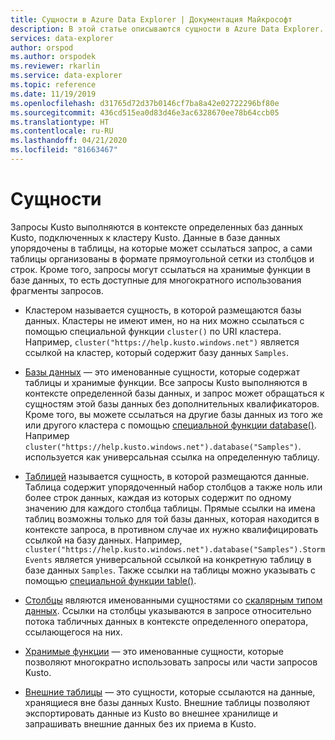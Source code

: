 ```yaml
---
title: Сущности в Azure Data Explorer | Документация Майкрософт
description: В этой статье описываются сущности в Azure Data Explorer.
services: data-explorer
author: orspod
ms.author: orspodek
ms.reviewer: rkarlin
ms.service: data-explorer
ms.topic: reference
ms.date: 11/19/2019
ms.openlocfilehash: d31765d72d37b0146cf7ba8a42e02722296bf80e
ms.sourcegitcommit: 436cd515ea0d83d46e3ac6328670ee78b64ccb05
ms.translationtype: HT
ms.contentlocale: ru-RU
ms.lasthandoff: 04/21/2020
ms.locfileid: "81663467"
---
```

# <a name="entities"></a>Сущности

Запросы Kusto выполняются в контексте определенных баз данных Kusto, подключенных к кластеру Kusto. Данные в базе данных упорядочены в таблицы, на которые может ссылаться запрос, а сами таблицы организованы в формате прямоугольной сетки из столбцов и строк. Кроме того, запросы могут ссылаться на хранимые функции в базе данных, то есть доступные для многократного использования фрагменты запросов.

* Кластером называется сущность, в которой размещаются базы данных.
  Кластеры не имеют имен, но на них можно ссылаться с помощью специальной функции `cluster()` по URI кластера.
  Например, `cluster("https://help.kusto.windows.net")` является ссылкой на кластер, который содержит базу данных `Samples`.

* [Базы данных](./databases.md) — это именованные сущности, которые содержат таблицы и хранимые функции. Все запросы Kusto выполняются в контексте определенной базы данных, и запрос может обращаться к сущностям этой базы данных без дополнительных квалификаторов. Кроме того, вы можете ссылаться на другие базы данных из того же или другого кластера с помощью [специальной функции database()](../databasefunction.md). Например `cluster("https://help.kusto.windows.net").database("Samples")`.
  используется как универсальная ссылка на определенную таблицу.

* [Таблицей](./tables.md) называется сущность, в которой размещаются данные. Таблица содержит упорядоченный набор столбцов а также ноль или более строк данных, каждая из которых содержит по одному значению для каждого столбца таблицы. Прямые ссылки на имена таблиц возможны только для той базы данных, которая находится в контексте запроса, в противном случае их нужно квалифицировать ссылкой на базу данных. Например, `cluster("https://help.kusto.windows.net").database("Samples").StormEvents` является универсальной ссылкой на конкретную таблицу в базе данных `Samples`.
  Также ссылки на таблицы можно указывать с помощью [специальной функции table()](../tablefunction.md).

* [Столбцы](./columns.md) являются именованными сущностями со [скалярным типом данных](../scalar-data-types/index.md).
  Ссылки на столбцы указываются в запросе относительно потока табличных данных в контексте определенного оператора, ссылающегося на них.

* [Хранимые функции](./stored-functions.md) — это именованные сущности, которые позволяют многократно использовать запросы или части запросов Kusto.

* [Внешние таблицы](./externaltables.md) — это сущности, которые ссылаются на данные, хранящиеся вне базы данных Kusto.
  Внешние таблицы позволяют экспортировать данные из Kusto во внешнее хранилище и запрашивать внешние данных без их приема в Kusto.